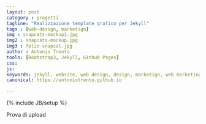 ```yaml
---
layout: post
category : progetti
tagline: "Realizzazione template grafico per Jekyll"
tags : [web-design, marketign]
img : snapcats-mockup1.jpg
img2 : snapcats-mockup.jpg
img3 : folio-snapcat.jpg
author : Antonio Trento
tools: [Bootstrap3, Jekyll, Github Pages]
css: 
js: 
keywords: jekyll, website, web design, design, marketign, web marketing
canonical: https://antoniotrento.github.io

---
```

{% include JB/setup %}
<!--more-->

Prova di upload
